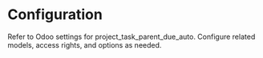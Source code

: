# Configuration

Refer to Odoo settings for project_task_parent_due_auto. Configure related models, access rights, and options as needed.
